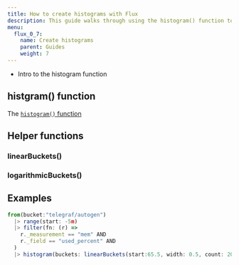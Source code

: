 ```yaml
---
title: How to create histograms with Flux
description: This guide walks through using the histogram() function to create histograms with Flux.
menu:
  flux_0_7:
    name: Create histograms
    parent: Guides
    weight: 7
---
```



- Intro to the histogram function

## histgram() function
The [`histogram()` function](/flux/v0.7/functions/transformations/histogram)

## Helper functions

### linearBuckets()

### logarithmicBuckets()

## Examples
```js
from(bucket:"telegraf/autogen")
  |> range(start: -5m)
  |> filter(fn: (r) =>
    r._measurement == "mem" AND
    r._field == "used_percent" AND
  )
  |> histogram(buckets: linearBuckets(start:65.5, width: 0.5, count: 20, infinity:false))
```
